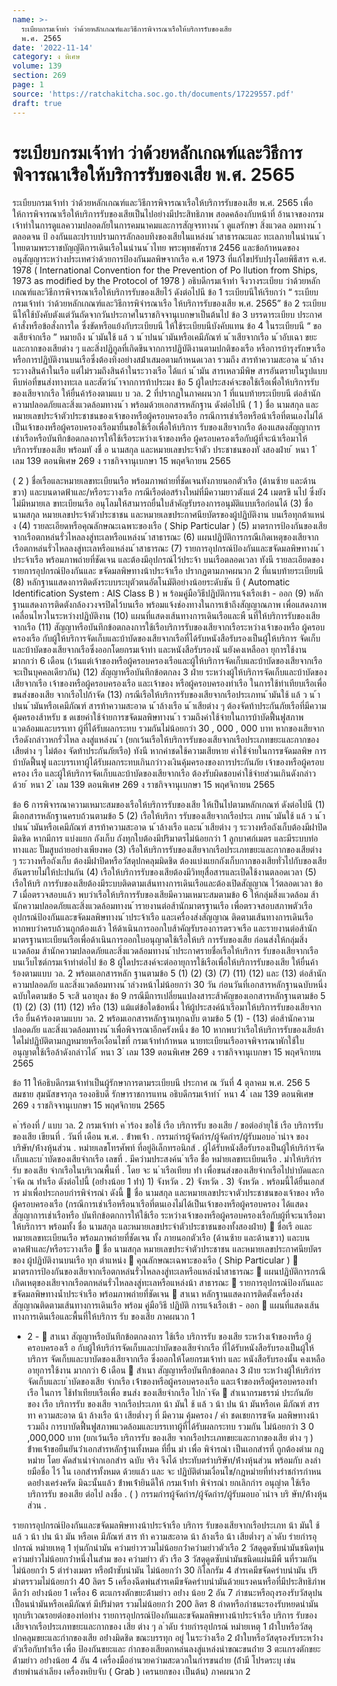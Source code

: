 ```yaml
---
name: >-
  ระเบียบกรมเจ้าท่า ว่าด้วยหลักเกณฑ์และวิธีการพิจารณาเรือให้บริการรับของเสีย
  พ.ศ. 2565
date: '2022-11-14'
category: ง พิเศษ
volume: 139
section: 269
page: 1
source: 'https://ratchakitcha.soc.go.th/documents/17229557.pdf'
draft: true
---
```


# ระเบียบกรมเจ้าท่า ว่าด้วยหลักเกณฑ์และวิธีการพิจารณาเรือให้บริการรับของเสีย พ.ศ. 2565

ระเบียบกรมเจ้าท่า ว่าด้วยหลักเกณฑ์และวิธีการพิจารณาเรือให้บริการรับของเสีย พ.ศ. 2565 เพื่อให้การพิจารณาเรือให้บริการรับของเสียเป็นไปอย่างมีประสิทธิภาพ สอดคล้องกับหน้าที่ อ้านาจของกรมเจ้าท่าในการดูแลความปลอดภัยในการคมนาคมและการสัญจรทางน ้า ดูแลรักษา สิ่งแวดล อมทางน ้า ตลอดจน ป้ องกันและปราบปรามการลักลอบทิงของเสียในแหล่งน ้าสาธารณะและ ทะเลภายในน่านน ้าไทยตามพระราชบัญญัติการเดินเรือในน่านน ้าไทย พระพุทธศักราช 2456 และข้อก้าหนดของอนุสัญญาระหว่างประเทศว่าด้วยการป้องกันมลพิษจากเรือ ค.ศ 1973 ที่แก้ไขปรับปรุงโดยพิธีสาร ค.ศ. 1978 ( International Convention for the Prevention of Po llution from Ships, 1973 as modified by the Protocol of 1978 ) อธิบดีกรมเจ้าท่า จึงวางระเบียบ ว่าด้วยหลักเกณฑ์และวิธีการพิจารณาเรือให้บริการรับของเสียไว้ ดังต่อไปนี ข้อ 1 ระเบียบนีให้เรียกว่า “ ระเบียบกรมเจ้าท่า ว่าด้วยหลักเกณฑ์และวิธีการพิจำรณาเรือ ให้บริการรับของเสีย พ.ศ. 2565” ข้อ 2 ระเบียบนีให้ใช้บังคับตังแต่วันถัดจากวันประกาศในราชกิจจานุเบกษาเป็นต้นไป ข้อ 3 บรรดาระเบียบ ประกาศ ค้าสั่งหรือข้อสั่งการใด ซึ่งขัดหรือแย้งกับระเบียบนี ให้ใช้ระเบียบนีบังคับแทน ข้อ 4 ในระเบียบนี “ ขอ งเสียจำกเรือ ” หมายถึง น ้ามันใช้ แล้ ว น ้าปนน ้ามันหรือเคมีภัณฑ์ น ้าเสียจากเรือ น ้าอับเฉา ขยะและกากของเสียต่าง ๆ และสิ่งปฏิกูลที่เกิดขึนจากการปฏิบัติงานตามปกติของเรือ หรือการบ้ารุงรักษาเรือ หรือการปฏิบัติงานบนเรือซึ่งต้องทิงอย่างสม่้าเสมอตามก้าหนดเวลา รวมถึง สารท้าความสะอาด น ้าล้างระวางสินค้าในเรือ แต่ไม่รวมถึงสินค้าในระวางเรือ ได้แก่ น ้ามัน สารเหลวมีพิษ สารอันตรายในรูปแบบหีบห่อที่ขนส่งทางทะเล และสัตว์น ้าจากการท้าประมง ข้อ 5 ผู้ใดประสงค์จะขอใช้เรือเพื่อให้บริการรับของเสียจากเรือ ให้ยื่นค้าร้องตามแบ บ วล. 2 ที่ปรากฏในภาคผนวก 1 ที่แนบท้ายระเบียบนี ต่อส้านักความปลอดภัยและสิ่งแวดล้อมทางน ้า พร้อมด้วยเอกสารหลักฐาน ดังต่อไปนี ( 1 ) ชื่อ นามสกุล และหมายเลขประจ้าตัวประชาชนของเจ้าของหรือผู้ครอบครองเรือ กรณีการเช่าเรือหรือน้าเรือที่ตนเองไม่ได้เป็นเจ้าของหรือผู้ครอบครองเรือมายื่นขอใช้เรือเพื่อให้บริการ รับของเสียจากเรือ ต้องแสดงสัญญาการเช่าเรือหรือบันทึกข้อตกลงการให้ใช้เรือระหว่างเจ้าของหรือ ผู้ครอบครองเรือกับผู้ที่จะน้าเรือมาให้บริการรับของเสีย พร้อมทั งชื่ อ นามสกุล และหมายเลขประจ้าตัว ประชาชนของทั งสองฝ่าย ้ หนา 1 ่ เลม 139 ตอนพิเศษ 269 ง ราชกิจจานุเบกษา 15 พฤศจิกายน 2565

( 2 ) ชื่อเรือและหมายเลขทะเบียนเรือ พร้อมภาพถ่ายที่ชัดเจนทังภายนอกตัวเรือ (ด้านซ้าย และด้านขวา) และบนดาดฟ้าและ/หรือระวางเรือ กรณีเรือต่อสร้างใหม่ที่มีความยาวตังแต่ 24 เมตรขึ นไป ซึ่งยังไม่มีหมายเล ขทะเบียนเรือ อนุโลมให้สามารถยื่นใบส้าคัญรับรองการอนุมัติแบบเรือก่อนได้ (3) ชื่อ นามสกุล หมายเลขประจ้าตัวประชาชน และหมายเลขประกาศนียบัตรของผู้ปฏิบัติงาน บนเรือทุกต้าแหน่ง (4) รายละเอียดหรือคุณลักษณะเฉพาะของเรือ ( Ship Particular ) (5) มาตรการป้องกันของเสียจากเรือตกหล่นรั่วไหลลงสู่ทะเลหรือแหล่งน ้าสาธารณะ (6) แผนปฏิบัติการกรณีเกิดเหตุของเสียจากเรือตกหล่นรั่วไหลลงสู่ทะเลหรือแหล่งน ้าสาธารณะ (7) รายการอุปกรณ์ป้องกันและขจัดมลพิษทางน ้าประจ้าเรือ พร้อมภาพถ่ายที่ชัดเจน และต้องมีอุปกรณ์ไว้ประจ้า บนเรือตลอดเวลา ทังนี รายละเอียดของรายการอุปกรณ์ป้องกันและ ขจัดมลพิษทางน้าประจ้าเรือ ปรากฏตามภาคผนวก 2 ที่แนบท้ายระเบียบนี (8) หลักฐานแสดงการติดตังระบบระบุตัวตนอัตโนมัติอย่างน้อยระดับชัน บี ( Automatic Identification System : AIS Class B ) พ ร้อมคู่มือวิธีปฏิบัติการแจ้งเรือเข้า - ออก (9) หลักฐานแสดงการติดตังกล้องวงจรปิดไว้บนเรือ พร้อมแจ้งช่องทางในการเข้าถึงสัญญาณภาพ เพื่อแสดงภาพเคลื่อนไหวในระหว่างปฏิบัติงาน (10) แผนที่แสดงเส้นทางการเดินเรือและพื นที่ให้บริการรับของเสียจากเรือ (11) สัญญาหรือบันทึกข้อตกลงการใช้เรือบริการรับของเสียจากเรือระหว่างเจ้าของหรือ ผู้ครอบครองเรือ กับผู้ให้บริการจัดเก็บและบ้าบัดของเสียจากเรือที่ได้รับหนังสือรับรองเป็นผู้ให้บริการ จัดเก็บและบ้าบัดของเสียจากเรือซึ่งออกโดยกรมเจ้าท่า และหนังสือรับรองนั นยังคงเหลืออา ยุการใช้งาน มากกว่า 6 เดือน (เว้นแต่เจ้าของหรือผู้ครอบครองเรือและผู้ให้บริการจัดเก็บและบ้าบัดของเสียจากเรือ จะเป็นบุคคลเดียวกัน) (12) สัญญาหรือบันทึกข้อตกลง 3 ฝ่าย ระหว่างผู้ให้บริการจัดเก็บและบ้าบัดของเสียจากเรือ เจ้าของหรือผู้ครอบครองเรือ และเจ้าของ หรือผู้ครอบครองท่าเรือ ในการใช้ท่าเทียบเรือเพื่อขนส่งของเสีย จากเรือไปก้าจัด (13) กรณีเรือให้บริการรับของเสียจากเรือประเภทน ้ามันใช้ แล้ ว น ้าปนน ้ามันหรือเคมีภัณฑ์ สารท้าความสะอาด น ้าล้างเรือ น ้าเสียต่าง ๆ ต้องจัดท้าประกันภัยเรือที่มีความคุ้มครองส้าหรับ ช ดเชยค่าใช้จ่ายการขจัดมลพิษทางน ้า รวมถึงค่าใช้จ่ายในการบ้าบัดฟื้นฟูสภาพแวดล้อมและบรรเทา ผู้ที่ได้รับผลกระทบ รวมกันไม่น้อยกว่า 30 , 000 , 000 บาท หากของเสียจากเรือดังกล่าวหกรั่วไหล ลงสู่แหล่งน ้า (ยกเว้นเรือให้บริการรับของเสียจากเรือประเภทขยะและกากของเสียต่าง ๆ ไม่ต้อง จัดท้าประกันภัยเรือ) ทังนี หากค่าชดใช้ความเสียหาย ค่าใช้จ่ายในการขจัดมลพิษ การบ้าบัดฟื้นฟู และบรรเทาผู้ได้รับผลกระทบเกินกว่าวงเงินคุ้มครองของการประกันภัย เจ้าของหรือผู้ครอบครอง เรือ และผู้ให้บริการจัดเก็บและบ้าบัดของเสียจากเรือ ต้องรับผิดชอบค่าใช้จ่ายส่วนเกินดังกล่าวด้วย ้ หนา 2 ่ เลม 139 ตอนพิเศษ 269 ง ราชกิจจานุเบกษา 15 พฤศจิกายน 2565

ข้อ 6 การพิจารณาความเหมาะสมของเรือให้บริการรับของเสีย ให้เป็นไปตามหลักเกณฑ์ ดังต่อไปนี (1) มีเอกสารหลักฐานครบถ้วนตามข้อ 5 (2) เรือให้บริกา รรับของเสียจากเรือประเ ภทน ้ามันใช้ แล้ ว น ้าปนน ้ามันหรือเคมีภัณฑ์ สารท้าความสะอาด น ้าล้างเรือ และน ้าเสียต่าง ๆ ระวางหรือถังเก็บต้องมีฝาปิดมิดชิด หากมีการ แบ่งแยก ถังเก็บ ถังทุกใบต้องมีปริมาตรไม่น้อยกว่า 1 ลูกบาศก์เมตร และมีระบบท่อทางและ ปั๊มสูบถ่ายอย่างเพียงพอ (3) เรือให้บริการรับของเสียจากเรือประเภทขยะและกากของเสียต่าง ๆ ระวางหรือถังเก็บ ต้องมีฝาปิดหรือวัสดุปกคลุมมิดชิด ต้องแบ่งแยกถังเก็บกากของเสียทั่วไปกับของเสียอันตรายไม่ให้ปะปนกัน (4) เรือให้บริการรับของเสียต้องมีวิทยุสื่อสารและเปิดใช้งานตลอดเวลา (5) เรือให้บริ การรับของเสียต้องมีระบบติดตามเส้นทางการเดินเรือและต้องเปิดสัญญาณ ไว้ตลอดเวลา ข้อ 7 เมื่อตรวจสอบแล้ว พบว่าเรือให้บริการรับของเสียมีความเหมาะสมตามข้อ 6 ให้กลุ่มสิ่งแวดล้อม ส้านักความปลอดภัยและสิ่งแวดล้อมทางน ้ารายงานต่อส้านักมาตรฐานเรือ เพื่อตรวจสอบสภาพตัวเรือ อุปกรณ์ป้องกันและขจัดมลพิษทางน ้าประจ้าเรือ และเครื่องส่งสัญญาณ ติดตามเส้นทางการเดินเรือ หากพบว่าครบถ้วนถูกต้องแล้ว ให้ด้าเนินการออกใบส้าคัญรับรองการตรวจเรือ และรายงานต่อส้านักมาตรฐานทะเบียนเรือเพื่อด้าเนินการออกใบอนุญาตใช้เรือให้บริ การรับของเสีย ก่อนส่งให้กลุ่มสิ่งแวดล้อม ส้านักความปลอดภัยและสิ่งแวดล้อมทางน ้าประกาศรายชื่อเรือให้บริการ รับของเสียจากเรือบนเว็บไซต์กรมเจ้าท่าต่อไป ข้อ 8 ผู้ใดประสงค์จะต่ออายุการใช้เรือเพื่อให้บริการรับของเสีย ให้ยื่นค้าร้องตามแบบ วล. 2 พร้อมเอกสารหลัก ฐานตามข้อ 5 (1) (2) (3) (7) (11) (12) และ (13) ต่อส้านักความปลอดภัย และสิ่งแวดล้อมทางน ้าล่วงหน้าไม่น้อยกว่า 30 วัน ก่อนวันที่เอกสารหลักฐานฉบับหนึ่งฉบับใดตามข้อ 5 จะสิ นอายุลง ข้อ 9 กรณีมีการเปลี่ยนแปลงสาระส้าคัญของเอกสารหลักฐานตามข้อ 5 (1) (2) (3) (11) (12) หรือ (13) แม้แต่ข้อใดข้อหนึ่ง ให้ผู้ประสงค์น้าเรือมาให้บริการรับของเสียจากเรือ ยื่นค้าร้องตามแบบ วล. 2 พร้อมเอกสารหลักฐานทุกฉบับ ตามข้อ 5 (1) - (13) ต่อส้านักความปลอดภัย และสิ่งแวดล้อมทางน ้าเพื่อพิจารณาอีกครังหนึ่ง ข้อ 10 หากพบว่าเรือให้บริการรับของเสียล้าใดไม่ปฏิบัติตามกฎหมายหรือเงื่อนไขที่ กรมเจ้าท่าก้าหนด นายทะเบียนเรืออาจพิจารณาพักใช้ใบอนุญาตใช้เรือล้าดังกล่าวได้ ้ หนา 3 ่ เลม 139 ตอนพิเศษ 269 ง ราชกิจจานุเบกษา 15 พฤศจิกายน 2565

ข้อ 11 ให้อธิบดีกรมเจ้าท่าเป็นผู้รักษาการตามระเบียบนี ประกาศ ณ วันที่ 4 ตุลาคม พ.ศ. 256 5 สมชาย สุมนัสขจรกุล รองอธิบดี รักษาราชการแทน อธิบดีกรมเจ้าท่า ้ หนา 4 ่ เลม 139 ตอนพิเศษ 269 ง ราชกิจจานุเบกษา 15 พฤศจิกายน 2565

ค ําร้องที่ / แบบ วล. 2 กรมเจ้าท่า ค ําร้อง ขอใช้ เรือ บริการรับ ของเสีย / ขอต่ออํายุใช้ เรือ บริการรับ ของเสีย เขียนที่ . วันที่ เดือน พ.ศ. . ข้ําพเจ้ํา . กรรมกํารผู้จัดกําร/ผู้จัดกําร/ผู้รับมอบอ ํานําจ ของบริษัท/ห้ํางหุ้นส่วน . หมํายเลขโทรศัพท์ ที่อยู่อิเล็กทรอนิกส์ . ผู้ได้รับหนังสือรับรองเป็นผู้ให้บริกํารจัดเก็บและบ ําบัดของเสียจํากเรือ เลขที่ . มีควํามประสงค์น ําเรือ ชื่อ หมํายเลขทะเบียนเรือ . มําให้บริกําร รับ ของเสีย จํากเรือในบริเวณพื้นที่ . โดย จะ น ําเรือเทียบ ท่ํา เพื่อขนส่งของเสียจํากเรือไปบําบัดและก ําจัด ณ ท่ําเรือ ดังต่อไปนี้ (อย่ํางน้อย 1 ท่ํา) 1) จังหวัด . 2) จังหวัด . 3) จังหวัด . พร้อมนี้ได้ยื่นเอกสําร มําเพื่อประกอบกํารพิจํารณํา ดังนี้  ชื่อ นามสกุล และหมายเลขประจาตัวประชาชนของเจ้าของ หรือ ผู้ครอบครองเรือ (กรณีการเช่าเรือหรือนาเรือที่ตนเองไม่ได้เป็นเจ้าของหรือผู้ครอบครอง ได้แสดงสัญญาการเช่าเรือหรือ บันทึกข้อตกการให้ใช้เรือ ระหว่างเจ้าของหรือผู้ครอบครองเรือกับผู้ที่จะนาเรือมาให้บริการฯ พร้อมทั้ง ชื่อ นามสกุล และหมายเลขประจำตัวประชาชนของทั้งสองฝ่าย)  ชื่อเรื อและหมายเลขทะเบียนเรือ พร้อมภาพถ่ายที่ชัดเจน ทั้ง ภายนอกตัวเรือ (ด้านซ้าย และด้านขวา) และบนดาดฟ้าและ/หรือระวางเรือ  ชื่อ นามสกุล หมายเลขประจำตัวประชาชน และหมายเลขประกาศนียบัตร ของ ผู้ปฏิบัติงานบนเรือ ทุก ตำแหน่ง  คุณลักษณะเฉพาะของเรือ ( Ship Particular )  มาตรการป้องกันของเสียจากเรือตกหล่นรั่วไหลลงสู่ทะเลหรือแหล่งน้ำสาธารณะ  แผนปฏิบัติการกรณีเกิดเหตุของเสียจากเรือตกหล่นรั่วไหลลงสู่ทะเลหรือแหล่งน้า สาธารณะ  รายการอุปกรณ์ป้องกันและขจัดมลพิษทางน้ำประจำเรือ พร้อมภาพถ่ายที่ชัดเจน  สาเนา หลักฐานแสดงการติดตั้งเครื่องส่งสัญญาณติดตามเส้นทางการเดินเรือ พร้อม คู่มือวิธี ปฏิบัติ การแจ้งเรือเข้า - ออก  แผนที่แสดงเส้นทางการเดินเรือและพื้นที่ให้บริการ รับ ของเสีย ภาคผนวก 1

- 2 -  สาเนา สัญญาหรือบันทึกข้อตกลงการ ใช้เรือ บริการรับ ของเสีย ระหว่ํางเจ้ําของหรือ ผู้ครอบครองเรื อ กับผู้ให้บริกํารจัดเก็บและบําบัดของเสียจํากเรือ ที่ได้รับหนังสือรับรองเป็นผู้ให้บริการ จัดเก็บและบาบัดของเสียจากเรือ ซึ่งออกให้โดยกรมเจ้าท่า และ หนังสือรับรองนั้น คงเหลืออายุการใช้งาน มากกว่า 6 เดือน  สำเนา สัญญาหรือบันทึกข้อตกลง 3 ฝ่าย ระหว่ํางผู้ให้บริกํารจัดเก็บและบ ําบัดของเสีย จํากเรือ เจ้ําของหรือผู้ครอบครองเรือ และเจ้ําของหรือผู้ครอบครองท่ําเรือ ในการ ใช้ท่ําเทียบเรือเพื่อ ขนส่ง ของเสียจํากเรือ ไปก ําจัด  สำเนากรมธรรม์ ประกันภัย ของ เรือ บริการรับ ของเสีย จากเรือประเภท น้า มันใ ช้ แล้ ว น้า ปน น้า มันหรือเค มีภัณฑ์ สาร ทา ความสะอาด น้า ล้างเรือ น้า เสียต่ำงๆ ที่ มีความ คุ้มครอง / ค่า ชดเชยการขจัด มลพิษทางน้ารวมถึง การบาบัดฟื้นฟูสภาพแวดล้อมและบรรเทาผู้ที่ได้รับผลกระทบ รวมกัน ไม่น้อยกว่า 3 0 ,000,000 บาท (ยกเว้นเรือ บริการรับ ของเสีย จากเรือประเภทขยะและกากของเสีย ต่าง ๆ ) ข้ําพเจ้ําขอยืนยันว่ําเอกสํารหลักฐํานทั้งหมด ที่ยื่น มํา เพื่อ พิจํารณํา เป็นเอกสํารที่ ถูกต้องตําม กฎหมําย โดย คัดสําเนําจํากเอกสําร ฉบับ จริง จึงได้ ประทับตรําบริษัท/ห้ํางหุ้นส่วน พร้อมกับ ลงลํายมือชื่อ ไว้ ใน เอกสํารทั้งหมด ด้วยแล้ว และ จะ ปฏิบัติตํามเงื่อนไข/กฎหมํายที่ทํางรําชกํารกําหนดอย่ํางเคร่งครัด มิฉะนั้นแล้ว ข้ําพเจ้ํายินดีให้ กรมเจ้ําท่ํา พิจํารณํา ยกเลิกกําร อนุญําต ใช้เรือ บริการรับ ของเสีย ต่อไป ลงชื่อ . ( ) กรรมกํารผู้จัดกําร/ผู้จัดกําร/ผู้รับมอบอ ํานําจ บริ ษัท/ห้ํางหุ้นส่วน .

รายการอุปกรณ์ป้องกันและขจัดมลพิษทางน้าประจ้าเรือ บริการ รับของเสียจากเรือประเภท น้า มันใ ช้ แล้ ว น้า ปน น้า มัน หรือเค มีภัณฑ์ สาร ท้า ความสะอาด น้า ล้างเรือ น้า เสียต่ำงๆ ล ําดับ รํายกํารอุปกรณ์ หมํายเหตุ 1 ทุ่นกักนํามัน ควํามยําวรวมไม่น้อยกว่ําควํามยําวตัวเรือ 2 วัสดุดูดซับนํามันชนิดทุ่น ควํามยําวไม่น้อยกว่ําหนึ่งในสําม ของ ควํามยําว ตัว เรือ 3 วัสดุดูดซับนํามันชนิดแผ่นมีพื นที่รวมกัน ไม่น้อยกว่ํา 5 ตํารํางเมตร หรือผ้ําซับนํามัน ไม่น้อยกว่ํา 30 กิโลกรัม 4 สํารเคมีขจัดครําบนํามัน ปริมําตรรวมไม่น้อยกว่ํา 40 ลิตร 5 เครื่องฉีดพ่นสํารเคมีขจัดครําบนํามันด้วยแรงคนหรือที่มีประสิทธิภําพ ดีกว่ํา อย่ํางน้อย 1 เครื่อง 6 ตะแกรงตักขยะด้ํามยําว อย่ําง น้อย 2 อัน 7 ภําชนะหรือถุงรองรับวัสดุปนเปื้อนนํามันหรือเคมีภัณฑ์ มีปริมําตร รวมไม่น้อยกว่ํา 200 ลิตร 8 ถําดหรือภําชนะรองรับหยดนํามันทุกบริเวณรอยต่อของท่อทําง รายการอุปกรณ์ป้องกันและขจัดมลพิษทางน้าประจ้าเรือ บริการ รับของเสียจากเรือประเภทขยะและกากของ เสีย ต่าง ๆ ล ําดับ รํายกํารอุปกรณ์ หมํายเหตุ 1 ผ้ําใบหรือวัสดุปกคลุมขยะและกํากของเสีย อย่ํางมิดชิด ขณะบรรทุก อยู่ ในระวํางเรือ 2 ผ้ําใบหรือวัสดุรองรับระหว่ํางตัวเรือกับท่ําเรือ เพื่อ ป้องกันขยะและ กํากของเสียตกหล่นลงสู่แหล่งนําขณะขนถ่ําย 3 ตะแกรงตักขยะด้ํามยําว อย่ํางน้อย 4 อัน 4 เครื่องมืออํานวยควํามสะดวกในกํารขนถ่ําย (ถ้ํามี โปรดระบุ เช่น สํายพํานลําเลียง เครื่องหยิบจับ ( Grab ) เครนยกของ เป็นต้น) ภาคผนวก 2
